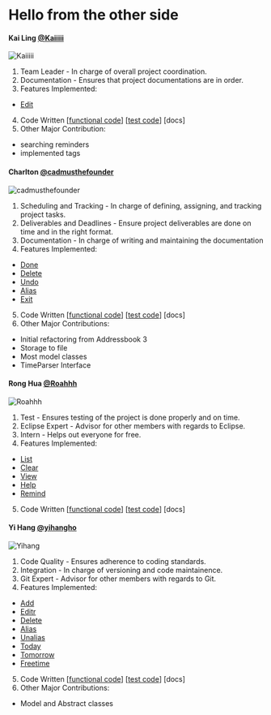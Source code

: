 # Hello from the other side

#### Kai Ling [@Kaiiiii](https://github.com/Kaiiiii)

![Kaiiiii](https://github.com/Kaiiiii.png?size=150)

1. Team Leader - In charge of overall project coordination.
2. Documentation - Ensures that project documentations are in order.
3. Features Implemented:
  - [Edit](https://github.com/CS2103AUG2016-W11-C1/main/blob/master/doc/UserGuide.md#edit)
4. Code Written [[functional code](https://github.com/CS2103AUG2016-W11-C1/main/blob/master/collated/main/A0127694U.md)] [[test code](https://github.com/CS2103AUG2016-W11-C1/main/tree/master/collated/test/A0127694U.md)] [docs]
5. Other Major Contribution:
  - searching reminders
  - implemented tags

#### Charlton [@cadmusthefounder](https://github.com/cadmusthefounder)

![cadmusthefounder](https://github.com/cadmusthefounder.png?size=150)

1. Scheduling and Tracking - In charge of defining, assigning, and tracking project tasks.
2. Deliverables and Deadlines - Ensure project deliverables are done on time and in the right format.
3. Documentation - In charge of writing and maintaining the documentation
3. Features Implemented:
  - [Done](https://github.com/CS2103AUG2016-W11-C1/main/blob/master/doc/UserGuide.md#done)
  - [Delete](https://github.com/CS2103AUG2016-W11-C1/main/blob/master/doc/UserGuide.md#delete)
  - [Undo](https://github.com/CS2103AUG2016-W11-C1/main/blob/master/doc/UserGuide.md#undo)
  - [Alias](https://github.com/CS2103AUG2016-W11-C1/main/blob/master/doc/UserGuide.md#alias)
  - [Exit](https://github.com/CS2103AUG2016-W11-C1/main/blob/master/doc/UserGuide.md#exit)
5. Code Written [[functional code](https://github.com/CS2103AUG2016-W11-C1/main/blob/master/collated/main/A0135788M.md)] [[test code](https://github.com/CS2103AUG2016-W11-C1/main/tree/master/collated/test/A0135788M.md)] [docs]
6. Other Major Contributions:
  - Initial refactoring from Addressbook 3
  - Storage to file
  - Most model classes
  - TimeParser Interface

#### Rong Hua [@Roahhh](https://github.com/Roahhh)

![Roahhh](https://github.com/Roahhh.png?size=150)

1. Test - Ensures testing of the project is done properly and on time.
2. Eclipse Expert - Advisor for other members with regards to Eclipse.
3. Intern - Helps out everyone for free.
4. Features Implemented:
  - [List](https://github.com/CS2103AUG2016-W11-C1/main/blob/master/doc/UserGuide.md#list)
  - [Clear](https://github.com/CS2103AUG2016-W11-C1/main/blob/master/doc/UserGuide.md#clear)
  - [View](https://github.com/CS2103AUG2016-W11-C1/main/blob/master/doc/UserGuide.md#view)
  - [Help](https://github.com/CS2103AUG2016-W11-C1/main/blob/master/doc/UserGuide.md#help)
  - [Remind](https://github.com/CS2103AUG2016-W11-C1/main/blob/master/doc/UserGuide.md#remind)
5. Code Written [[functional code](https://github.com/CS2103AUG2016-W11-C1/main/blob/master/collated/main/A0140702X.md)] [[test code](https://github.com/CS2103AUG2016-W11-C1/main/tree/master/collated/test/A0140702X.md)] [docs]

#### Yi Hang [@yihangho](https://github.com/yihangho)

![Yihang](https://github.com/yihangho.png?size=150)

1. Code Quality - Ensures adherence to coding standards.
2. Integration - In charge of versioning and code maintainence.
3. Git Expert - Advisor for other members with regards to Git.
4. Features Implemented:
  - [Add](https://github.com/CS2103AUG2016-W11-C1/main/blob/master/doc/UserGuide.md#add)
  - [Editr](https://github.com/CS2103AUG2016-W11-C1/main/blob/master/doc/UserGuide.md#editr)
  - [Delete](https://github.com/CS2103AUG2016-W11-C1/main/blob/master/doc/UserGuide.md#delete)
  - [Alias](https://github.com/CS2103AUG2016-W11-C1/main/blob/master/doc/UserGuide.md#alias)
  - [Unalias](https://github.com/CS2103AUG2016-W11-C1/main/blob/master/doc/UserGuide.md#unalias)
  - [Today](https://github.com/CS2103AUG2016-W11-C1/main/blob/master/doc/UserGuide.md#today)
  - [Tomorrow](https://github.com/CS2103AUG2016-W11-C1/main/blob/master/doc/UserGuide.md#tomorrow)
  - [Freetime](https://github.com/CS2103AUG2016-W11-C1/main/blob/master/doc/UserGuide.md#freetime)
5. Code Written [[functional code](https://github.com/CS2103AUG2016-W11-C1/main/blob/master/collated/main/A0144915A.md)] [[test code](https://github.com/CS2103AUG2016-W11-C1/main/tree/master/collated/test/A0144915A.md)] [docs]
6. Other Major Contributions:
  - Model and Abstract classes

